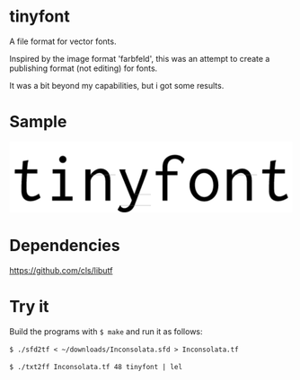 # tinyfont
A file format for vector fonts.

Inspired by the image format 'farbfeld', this was an attempt to create
a publishing format (not editing) for fonts.

It was a bit beyond my capabilities, but i got some results.

# Sample
![alt text](./tinyfont.png "tinyfont")

# Dependencies
https://github.com/cls/libutf

# Try it
Build the programs with `$ make` and run it as follows:

`$ ./sfd2tf < ~/downloads/Inconsolata.sfd > Inconsolata.tf`

`$ ./txt2ff Inconsolata.tf 48 tinyfont | lel`
